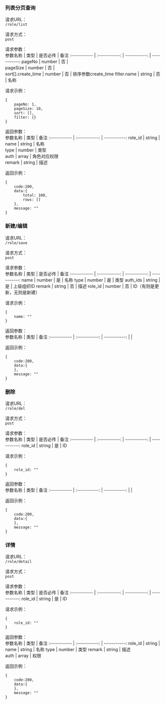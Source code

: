 ### 列表分页查询
请求URL：  
`/role/list `   

请求方式：  
`post`  

请求参数：  
参数名称                               |    类型    |    是否必传    |    备注
:----------- | :-----------: | -----------: | -----------:
pageNo                                 |     number        |    否    |    
pageSize                                |     number        |    否    |    
sort[].create_time                   |    number         |    否    |     排序参数create_time
filter.name                              |    string            |    否    |    名称

请求示例：  

    {
        pageNo: 1,
        pageSize: 10,
        sort: [],
        filter: {}
    }

返回参数：  
参数名称                 |    类型    |    备注
:----------- | :-----------: | -----------: 
role_id                             |    string    |    
name                       |    string        |    名称    
type                          |    number    |    类型    
auth                          |    array        |    角色对应权限    
remark                      |    string        |    描述

返回示例：  

    {
        code:200,
        data:{
            total: 100,
            rows: []
        },
        message: ""
    }


### 新建/编辑
请求URL：  
`/role/save `   

请求方式：  
`post`  

请求参数：  
参数名称                               |    类型    |    是否必传    |    备注
:----------- | :-----------: | -----------: | -----------:
name                                  |     number        |    是    |    名称
type                                    |     number        |    是    |    类型
auth_ids                             |    string         |    是    |     上级组织ID
remark                                |    string          |    否    |    描述
role_id                                         |    number          |    否    |    ID（有则是更新，无则是新建）

请求示例：  

    {
        name: ""
    }

返回参数：  
参数名称                 |    类型    |    备注
:----------- | :-----------: | -----------: 
|    |   

返回示例：  

    {
        code:200,
        data:{
        },
        message: ""
    }


### 删除
请求URL：  
`/role/del `   

请求方式：  
`post`  

请求参数：  
参数名称                               |    类型    |    是否必传    |    备注
:----------- | :-----------: | -----------: | -----------:
role_id                                  |     string        |    是    |    ID

请求示例：  

    {
        role_id: ""
    }

返回参数：  
参数名称                 |    类型    |    备注
:----------- | :-----------: | -----------: 
|    |   

返回示例：  

    {
        code:200,
        data:{
        },
        message: ""
    }


### 详情
请求URL：  
`/role/detail `   

请求方式：  
`post`  

请求参数：  
参数名称                               |    类型    |    是否必传    |    备注
:----------- | :-----------: | -----------: | -----------:
role_id                                  |     string        |    是    |    ID

请求示例：  

    {
        role_id: ""
    }


返回参数：  
参数名称                 |    类型    |    备注
:----------- | :-----------: | -----------: 
role_id          |    string    |    
name            |    string    |    名称
type              |    number    |    类型
remark          |    string    |    描述   
auth        |    array    |    权限

返回示例：  

    {
        code:200,
        data:{
        },
        message: ""
    }


